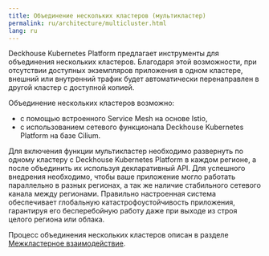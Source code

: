 ```yaml
---
title: Объединение нескольких кластеров (мультикластер)
permalink: ru/architecture/multicluster.html
lang: ru
---
```


Deckhouse Kubernetes Platform предлагает инструменты для объединения нескольких кластеров. Благодаря этой возможности, при отсутствии доступных экземпляров приложения в одном кластере, внешний или внутренний трафик будет автоматически перенаправлен в другой кластер с доступной копией.

Объединение нескольких кластеров возможно:

- с помощью встроенного Service Mesh на основе Istio,
- с использованием сетевого функционала Deckhouse Kubernetes Platform на базе Cilium.

Для включения функции мультикластер необходимо развернуть по одному кластеру с Deckhouse Kubernetes Platform в каждом регионе, а после объединить их используя декларативный API. Для успешного внедрения необходимо, чтобы ваше приложение могло работать параллельно в разных регионах, а так же наличие стабильного сетевого канала между регионами. Правильно настроенная система обеспечивает глобальную катастрофоустойчивость приложения, гарантируя его бесперебойную работу даже при выходе из строя целого региона или облака.

Процесс объединения нескольких кластеров описан в разделе [Межкластерное взаимодействие](../admin/network/inter-cluster-cooperation-overview.html).
